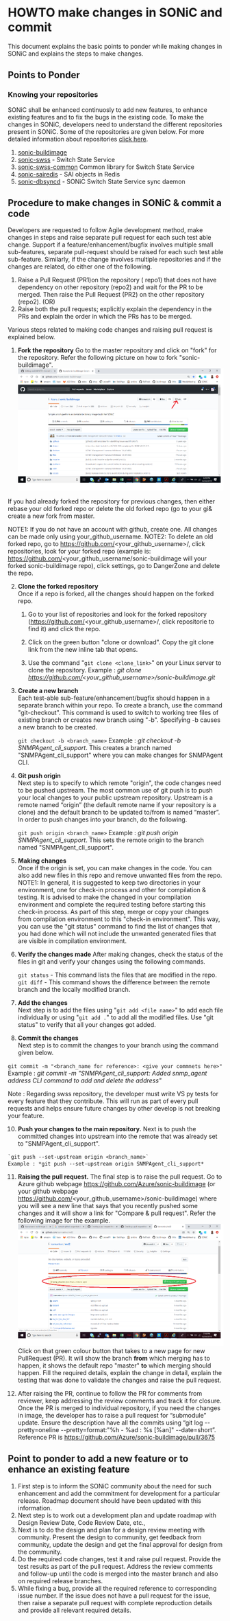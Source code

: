 # HOWTO make changes in SONiC and commit

This document explains the basic points to ponder while making changes in SONiC and explains the steps to make changes.

## Points to Ponder

### Knowing your repositories 

SONiC shall be enhanced continuosly to add new features, to enhance existing features and to fix the bugs in the existing code. To make the changes in SONiC, developers need to understand the different repositories present in SONiC. Some of the repositories are given below. For more detailed information about repositories [click here](https://github.com/Azure/SONiC/blob/master/sourcecode.md).

1. [sonic-buildimage](https://github.com/Azure/sonic-buildimage)
2. [sonic-swss](https://github.com/Azure/sonic-swss) - Switch State Service
3. [sonic-swss-common](https://github.com/Azure/sonic-swss-common) Common library for Switch State Service
4. [sonic-sairedis](https://github.com/Azure/sonic-sairedis) - SAI objects in Redis 
5. [sonic-dbsyncd](https://github.com/Azure/sonic-dbsyncd) - SONiC Switch State Service sync daemon


## Procedure to make changes in SONiC & commit a code

Developers are requested to follow Agile development method, make changes in steps and raise separate pull request for each such test able change. Support if a feature/enhancement/bugfix involves multiple small sub-features, separate pull-request should be raised for each such test able sub-feature. Similarly, if the change involves multiple repositories and if the changes are related, do either one of the following.
1. Raise a Pull Request (PR1)on the repository ( repo1) that does not have dependency  on other repository (repo2) and wait for the PR to be merged. Then raise the  Pull Request (PR2) on the other repository (repo2). 
   (OR)
2.  Raise both the pull requests; explicitly explain the dependency in the PRs and explain the order in which the PRs has to be merged. 

Various steps related to making code changes and raising pull request is explained below.

1. **Fork the repository** 
Go to the master repository and click on "fork" for the repository. Refer the following picture on how to fork "sonic-buildimage".
![ForkImg](https://github.com/kannankvs/md2/blob/master/fork.png)

If you had already forked the repository for previous changes, then either rebase your old forked repo or delete the old forked repo (go to your gi& create a new fork from master. 

NOTE1: If you do not have an account with github, create one. All changes can be made only using your_github_username.
NOTE2: To delete an old forked repo, go to https://github.com/<your_github_username>/, click repositories, look for your forked repo (example is: https://github.com/<your_github_username/sonic-buildimage will your forked sonic-buildimage repo), click settings, go to DangerZone and delete the repo.

2. **Clone the forked repository**  
Once if a repo is forked, all the changes should happen on the forked repo.

   1. Go to your list of repositories and look for the forked repository (https://github.com/<your_github_username>/, click repositorie to find it) and click the repo.

   2. Click on the green button "clone or download". Copy the git clone link from the new inline tab that opens.  

   3. Use the command "`git clone <clone_link>`" on your Linux server to clone the repository. 
       Example : *git clone https://github.com/<your_github_username>/sonic-buildimage.git*

3. **Create a new branch**   
Each test-able sub-feature/enhancement/bugfix should happen in a separate branch within your repo.
To create a branch, use the command "git-checkout". This command is used to switch to working tree files of existing branch or creates new branch using "-b". Specifying -b causes a new branch to be created. 

   `git checkout -b <branch_name>`
   Example : *git checkout -b SNMPAgent_cli_support*. This creates a branch named "SNMPAgent_cli_support" where you can make changes for SNMPAgent CLI.

4. **Git push origin**  
Next step is to specify to which remote "origin", the code changes need to be pushed upstream.
The most common use of git push is to push your local changes to your public upstream repository. Upstream is a remote named “origin” (the default remote name if your repository is a clone) and the default branch to be updated to/from is named “master”. In order to push changes into your branch, do the following.

   `git push origin <branch_name>`
    Example : *git push origin SNMPAgent_cli_support*. This sets the remote origin to the branch named "SNMPAgent_cli_support".

5. **Making changes**	
   Once if the origin is set, you can make changes in the code. You can also add new files in this repo and remove unwanted files from the repo.  
NOTE1: In general, it is suggested to keep two directories in your environment, one for check-in process and other for compilation & testing. It is advised to make the changed in your compilation environment and complete the required testing before starting this check-in process. As part of this step, merge or copy your changes from compilation environment to this "check-in environment". This way, you can use the "git status" command to find the list of changes that you had done which will not include the unwanted generated files that are visible in compilation environment.
   
6. **Verify the changes made** 
After making changes, check the status of the files in git and verify your changes using the following commands.

   `git status`  - This command lists the files that are modified in the repo. 
   `git diff` - This command shows the difference between the remote branch and the locally modified branch.

7. **Add the changes**  
Next step is to add the files using "`git add <file name>`" to add each file individually or using "`git add .`" to add all the modified files. Use "git status" to verify that all your changes got added.

8. **Commit the changes**  
  Next step is to commit the changes to your branch using the command  given below.  

  `git commit -m "<branch_name for reference>: <give your commnets here>"` 
  Example :  *git commit -m "SNMPAgent_cli_support: Added snmp_agent address CLI command to add and delete the address"*

  Note : Regarding swss repository, the developer must write VS py tests for every feature that they contribute. This will run as part of every pull requests and helps ensure future changes by other develop is not breaking your feature.

  

 10. **Push your changes to the main repository.**
Next is to push the committed changes into upstream into the remote that was already set to "SNMPAgent_cli_support". 

    `git push --set-upstream origin <branch_name>`
    Example : *git push --set-upstream origin SNMPAgent_cli_support*    

 11. **Raising the pull request.** 
The final step is to raise the pull request. Go to Azure github webpage https://github.com/Azure/sonic-buildimage (or your github webpage https://github.com/<your_github_username>/sonic-buildimage) where you will see a new line that says that you recently pushed some changes and it will show a link for "Compare & pull request". Refer the following image for the example.
![PullReqImg](https://github.com/kannankvs/md2/blob/master/pull_request.png)
Click on that green colour button that takes to a new page for new PullRequest (PR). It will show the branch **from** which merging has to happen, it shows the default repo "master" **to** which merging should happen. Fill the required details, explain the change in detail, explain the testing that was done to validate the changes and raise the pull request.

 12. After raising the PR, continue to follow the PR for comments from reviewer, keep addressing the review comments and track it for closure. Once the PR is merged to individual repository, if you need the changes in image, the developer has to raise a pull request for “submodule” update. Ensure the description have all the commits using “git log --pretty=oneline --pretty=format:"%h - %ad : %s [%an]" --date=short”. Reference PR is https://github.com/Azure/sonic-buildimage/pull/3675

     
## Point to ponder to add a new feature or to enhance an existing feature

1. First step is to inform the SONiC community about the need for such enhancement and add the commitment for development for a particular release. Roadmap document should have been updated with this information.
2. Next step is to work out a development plan and update roadmap with Design Review Date, Code Review Date, etc.,
3. Next is to do the design and plan for a design review meeting with community. Present the design to community, get feedback from community, update the design and get the final approval for design from the community.
4. Do the required code changes, test it and raise pull request. Provide the test results as part of the pull request. Address the review comments and follow-up until the code is merged into the master branch and also on required release branches.
5. While fixing a bug, provide all the required reference to corresponding issue number. If the issue does not have a pull request for the issue, then raise a separate pull request with complete reproduction details and provide all relevant required details. 
